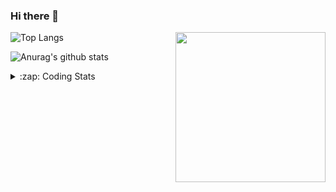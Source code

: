 ### Hi there 👋

<!--
**tao8687/tao8687** is a ✨ _special_ ✨ repository because its `README.md` (this file) appears on your GitHub profile.

Here are some ideas to get you started:

- 🔭 I’m currently working on ...
- 🌱 I’m currently learning ...
- 👯 I’m looking to collaborate on ...
- 🤔 I’m looking for help with ...
- 💬 Ask me about ...
- 📫 How to reach me: ...
- 😄 Pronouns: ...
- ⚡ Fun fact: ...
-->

<img align='right' src="https://media.giphy.com/media/M9gbBd9nbDrOTu1Mqx/giphy.gif" width="240">

  
![Top Langs](https://github-readme-stats.vercel.app/api/top-langs/?username=tao8687&layout=compact&title_color=23238E&text_color=A67D3D)

![Anurag's github stats](https://github-readme-stats.vercel.app/api?username=tao8687&show_icons=true&&text_color=A67D3D&title_color=23238E&show_icons=false&count_private=true&hide=stars)

<details>
  <summary>:zap: Coding Stats</summary>
  <br>
    
<!--START_SECTION:waka-->

```text
From: 22 April 2023 - To: 29 April 2023

C                 28 hrs 16 mins  ███████████████████▒░░░░░   77.37 %
C++               3 hrs           ██░░░░░░░░░░░░░░░░░░░░░░░   08.23 %
JSON              1 hr 30 mins    █░░░░░░░░░░░░░░░░░░░░░░░░   04.11 %
Makefile          1 hr 19 mins    █░░░░░░░░░░░░░░░░░░░░░░░░   03.62 %
Python            57 mins         ▓░░░░░░░░░░░░░░░░░░░░░░░░   02.63 %
Text              55 mins         ▓░░░░░░░░░░░░░░░░░░░░░░░░   02.54 %
```

<!--END_SECTION:waka-->
</details>
